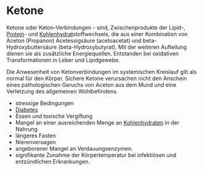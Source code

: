 # Ketone
Ketone oder Keton-Verbindungen - sind, Zwischenprodukte der Lipid-, [Protein](Protein.md)- und [Kohlenhydrat](../Stoffe/Nahrungs_Inhaltsstoffe/Kohlenhydrate.md)stoffwechsels, die aus einer Kombination von Aceton (Propanon) Acetessigsäure (acetoacetat) und beta-Hydroxybuttersäure (beta-Hydroxybutyrat). Mit der weiteren Aufteilung dienen sie als zusätzliche Energiequellen. Entstanden bei oxidativen Transformationen in Leber und Lipidgewebe.

Die Anwesenheit von Ketonverbindungen im systemischen Kreislauf gilt als normal für den Körper. Sichere Ketone verursachen nicht den Anschein eines pathologischen Geruchs von Aceton aus dem Mund und eine Verletzung des allgemeinen Wohlbefindens.

-   stressige Bedingungen
-   [Diabetes](../Menschlicher_Körper/Leiden/Diabetes/Diabetes.md)
-   Essen und toxische Vergiftung
-   Mangel an einer ausreichenden Menge an [Kohlenhydraten](../Stoffe/Nahrungs_Inhaltsstoffe/Kohlenhydrate.md) in der Nahrung
-   längeres Fasten
-   Nierenversagen
-   angeborener Mangel an Verdauungsenzymen.
-   signifikante Zunahme der Körpertemperatur bei infektiösen und entzündlichen Erkrankungen.